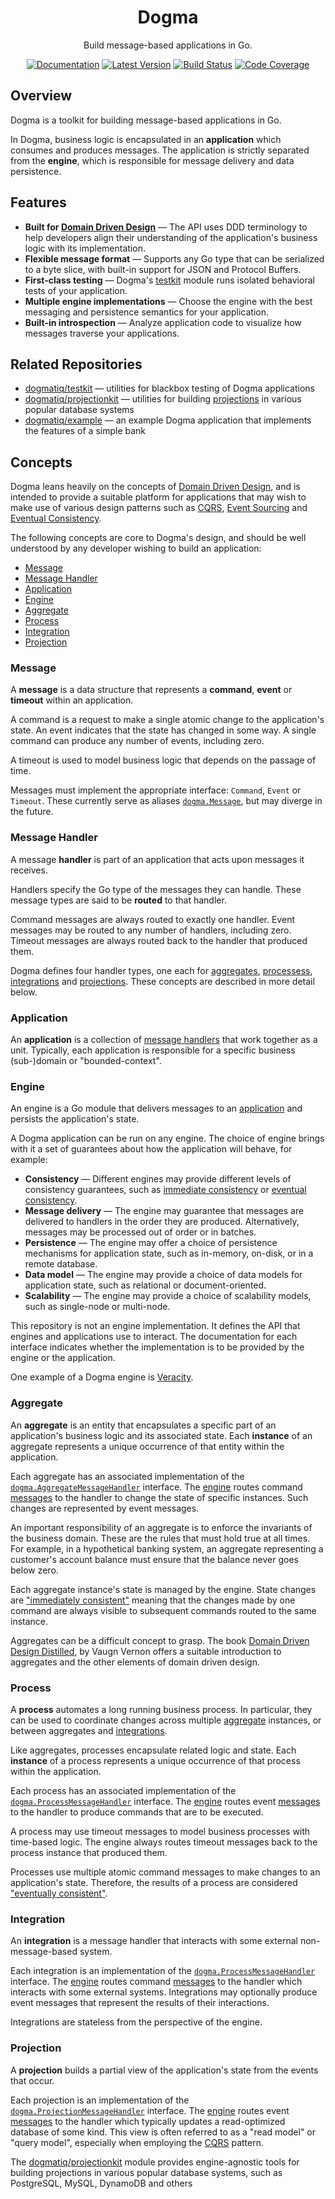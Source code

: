 <div align="center">

# Dogma

Build message-based applications in Go.

[![Documentation](https://img.shields.io/badge/go.dev-documentation-007d9c?&style=for-the-badge)](https://pkg.go.dev/github.com/dogmatiq/dogma)
[![Latest Version](https://img.shields.io/github/tag/dogmatiq/dogma.svg?&style=for-the-badge&label=semver)](https://github.com/dogmatiq/dogma/releases)
[![Build Status](https://img.shields.io/github/actions/workflow/status/dogmatiq/dogma/ci.yml?style=for-the-badge&branch=main)](https://github.com/dogmatiq/dogma/actions/workflows/ci.yml)
[![Code Coverage](https://img.shields.io/codecov/c/github/dogmatiq/dogma/main.svg?style=for-the-badge)](https://codecov.io/github/dogmatiq/dogma)

</div>

## Overview

Dogma is a toolkit for building message-based applications in Go.

In Dogma, business logic is encapsulated in an **application** which consumes
and produces messages. The application is strictly separated from the
**engine**, which is responsible for message delivery and data persistence.

## Features

- **Built for [Domain Driven Design]** — The API uses DDD terminology to help
  developers align their understanding of the application's business logic with
  its implementation.
- **Flexible message format** — Supports any Go type that can be serialized to a
  byte slice, with built-in support for JSON and Protocol Buffers.
- **First-class testing** — Dogma's [testkit] module runs isolated behavioral tests of your application.
- **Multiple engine implementations** — Choose the engine with the best messaging and persistence semantics for your application.
- **Built-in introspection** — Analyze application code to visualize how messages traverse your applications.

## Related Repositories

- [dogmatiq/testkit] — utilities for blackbox testing of Dogma applications
- [dogmatiq/projectionkit] — utilities for building [projections](#projection) in various popular database systems
- [dogmatiq/example] — an example Dogma application that implements the features of a simple bank

## Concepts

Dogma leans heavily on the concepts of [Domain Driven Design], and is intended
to provide a suitable platform for applications that may wish to make use of
various design patterns such as [CQRS], [Event Sourcing] and [Eventual Consistency].

The following concepts are core to Dogma's design, and should be well understood
by any developer wishing to build an application:

- [Message](#message)
- [Message Handler](#message-handler)
- [Application](#application)
- [Engine](#engine)
- [Aggregate](#aggregate)
- [Process](#process)
- [Integration](#integration)
- [Projection](#projection)

### Message

A **message** is a data structure that represents a **command**, **event** or
**timeout** within an application.

A command is a request to make a single atomic change to the application's
state. An event indicates that the state has changed in some way. A single
command can produce any number of events, including zero.

A timeout is used to model business logic that depends on the passage of time.

Messages must implement the appropriate interface: `Command`, `Event` or
`Timeout`. These currently serve as aliases [`dogma.Message`](message.go), but
may diverge in the future.

### Message Handler

A message **handler** is part of an application that acts upon messages it
receives.

Handlers specify the Go type of the messages they can handle. These message
types are said to be **routed** to that handler.

Command messages are always routed to exactly one handler. Event messages may be
routed to any number of handlers, including zero. Timeout messages are always
routed back to the handler that produced them.

Dogma defines four handler types, one each for [aggregates](#aggregate),
[processess](#process), [integrations](#integration) and
[projections](#projection). These concepts are described in more detail
below.

### Application

An **application** is a collection of [message handlers](#message-handler) that
work together as a unit. Typically, each application is responsible for a
specific business (sub-)domain or "bounded-context".

### Engine

An engine is a Go module that delivers messages to an
[application](#application) and persists the application's state.

A Dogma application can be run on any engine. The choice of engine brings with
it a set of guarantees about how the application will behave, for example:

- **Consistency** — Different engines may provide different levels of
  consistency guarantees, such as [immediate consistency] or [eventual
  consistency].
- **Message delivery** — The engine may guarantee that messages are delivered to
  handlers in the order they are produced. Alternatively, messages may be
  processed out of order or in batches.
- **Persistence** — The engine may offer a choice of persistence mechanisms for
  application state, such as in-memory, on-disk, or in a remote database.
- **Data model** — The engine may provide a choice of data models for
  application state, such as relational or document-oriented.
- **Scalability** — The engine may provide a choice of scalability models, such
  as single-node or multi-node.

This repository is not an engine implementation. It defines the API that engines
and applications use to interact. The documentation for each interface indicates
whether the implementation is to be provided by the engine or the application.

One example of a Dogma engine is [Veracity].

### Aggregate

An **aggregate** is an entity that encapsulates a specific part of an
application's business logic and its associated state. Each **instance** of an
aggregate represents a unique occurrence of that entity within the application.

Each aggregate has an associated implementation of the
[`dogma.AggregateMessageHandler`] interface. The [engine](#engine) routes
command [messages](#message) to the handler to change the state of specific
instances. Such changes are represented by event messages.

An important responsibility of an aggregate is to enforce the invariants of the
business domain. These are the rules that must hold true at all times. For
example, in a hypothetical banking system, an aggregate representing a
customer's account balance must ensure that the balance never goes below zero.

Each aggregate instance's state is managed by the engine. State changes are
["immediately consistent"][immediate consistency] meaning that the changes made
by one command are always visible to subsequent commands routed to the same
instance.

Aggregates can be a difficult concept to grasp. The book [Domain Driven Design
Distilled], by Vaugn Vernon offers a suitable introduction to aggregates and the
other elements of domain driven design.

### Process

A **process** automates a long running business process. In particular, they can
be used to coordinate changes across multiple [aggregate](#aggregate) instances,
or between aggregates and [integrations](#integration).

Like aggregates, processes encapsulate related logic and state. Each
**instance** of a process represents a unique occurrence of that process within
the application.

Each process has an associated implementation of the
[`dogma.ProcessMessageHandler`] interface. The [engine](#engine) routes event
[messages](#message) to the handler to produce commands that are to be executed.

A process may use timeout messages to model business processes with time-based
logic. The engine always routes timeout messages back to the process instance
that produced them.

Processes use multiple atomic command messages to make changes to an
application's state. Therefore, the results of a process are considered
["eventually consistent"][eventual consistency].

### Integration

An **integration** is a message handler that interacts with some external
non-message-based system.

Each integration is an implementation of the [`dogma.ProcessMessageHandler`]
interface. The [engine](#engine) routes command [messages](#message) to the
handler which interacts with some external systems. Integrations may optionally
produce event messages that represent the results of their interactions.

Integrations are stateless from the perspective of the engine.

### Projection

A **projection** builds a partial view of the application's state from the
events that occur.

Each projection is an implementation of the [`dogma.ProjectionMessageHandler`]
interface. The [engine](#engine) routes event [messages](#message) to the
handler which typically updates a read-optimized database of some kind. This
view is often referred to as a "read model" or "query model", especially when
employing the [CQRS] pattern.

The [dogmatiq/projectionkit] module provides engine-agnostic tools for building
projections in various popular database systems, such as PostgreSQL, MySQL,
DynamoDB and others

<!-- references -->

[`dogma.aggregatemessagehandler`]: https://pkg.go.dev/github.com/dogmatiq/dogma?tab=doc#AggregateMessageHandler
[`dogma.application`]: https://pkg.go.dev/github.com/dogmatiq/dogma?tab=doc#Application
[`dogma.integrationmessagehandler`]: https://pkg.go.dev/github.com/dogmatiq/dogma?tab=doc#IntegrationMessageHandler
[`dogma.processmessagehandler`]: https://pkg.go.dev/github.com/dogmatiq/dogma?tab=doc#ProcessMessageHandler
[`dogma.projectionmessagehandler`]: https://pkg.go.dev/github.com/dogmatiq/dogma?tab=doc#ProjectionMessageHandler
[api documentation]: https://pkg.go.dev/github.com/dogmatiq/dogma
[cqrs]: https://martinfowler.com/bliki/CQRS.html
[dogmatiq/example]: https://github.com/dogmatiq/example
[dogmatiq/projectionkit]: https://github.com/dogmatiq/projectionkit
[dogmatiq/testkit]: https://github.com/dogmatiq/testkit
[domain driven design distilled]: https://www.amazon.com/Domain-Driven-Design-Distilled-Vaughn-Vernon/dp/0134434420
[domain driven design]: https://en.wikipedia.org/wiki/Domain-driven_design
[event sourcing]: https://martinfowler.com/eaaDev/EventSourcing.html
[eventual consistency]: https://en.wikipedia.org/wiki/Eventual_consistency
[immediate consistency]: http://www.informit.com/articles/article.aspx?p=2020371&seqNum=2
[rfc 2119]: https://tools.ietf.org/html/rfc2119
[testkit]: https://github.com/dogmatiq/testkit
[veracity]: https://github.com/dogmatiq/veracity
